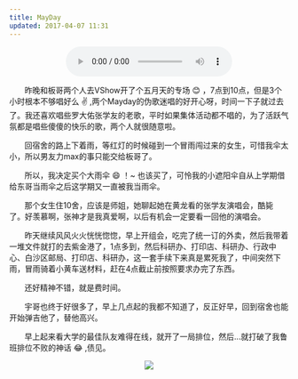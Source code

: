 ```yaml
---
title: MayDay
updated: 2017-04-07 11:31
---
```


<div align="center">
	<audio src="http://mp3.haoduoge.com/s/2017-04-07/1491533513.mp3"
 controls loop preload style="width: 300px;">五月天-拥抱</audio>
  <div class="divider"></div>
</div>

&#160; &#160; &#160; &#160;昨晚和板哥两个人去VShow开了个五月天的专场 :blush: ，7点到10点，但是3个小时根本不够唱好么 :v: ,两个Mayday的伪歌迷唱的好开心呀，时间一下子就过去了。我还喜欢唱些罗大佑张学友的老歌，平时如果集体活动都不唱的，为了活跃气氛都是唱些傻傻的快乐的歌，两个人就很随意啦。

&#160; &#160; &#160; &#160;回宿舍的路上下着雨，等红灯的时候碰到一个冒雨闯过来的女生，可惜我伞太小，所以男友力max的事只能交给板哥了。

&#160; &#160; &#160; &#160;所以，我决定买个大雨伞 :smile: ！~ 也该买了，可怜我的小遮阳伞自从上学期借给东哥当雨伞之后这学期又一直被我当雨伞。

&#160; &#160; &#160; &#160;那个女生住10舍，应该是师姐，她聊起她在黄龙看的张学友演唱会，酷毙了。好羡慕啊，张神才是我真爱啊，以后有机会一定要看一回他的演唱会。

&#160; &#160; &#160; &#160;昨天继续风风火火恍恍惚惚，早上开组会，吃完了统一订的外卖，然后我带着一堆文件就打的去紫金港了，1点多到，然后科研办、打印店、科研办、行政中心、白沙区邮局、打印店、科研办，这一套手续下来真是累死我了，中间突然下雨，冒雨骑着小黄车送材料，赶在4点截止前按照要求办完了东西。

&#160; &#160; &#160; &#160;还好精神不错，就是费时间。

&#160; &#160; &#160; &#160;宇哥也终于好很多了，早上几点起的我都不知道了，反正好早，回到宿舍也能开始弹吉他了，替他高兴。

&#160; &#160; &#160; &#160;早上起来看大学的最佳队友难得在线，就开了一局排位，然后...就打破了我鲁班排位不败的神话 :joy: ,债见。

<div align="center">
	<figure>
		<img src="http://onuaw20p3.bkt.clouddn.com/post-mt-vshowktv.jpg">
	</figure>
</div>


